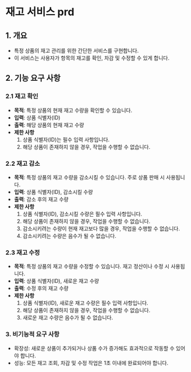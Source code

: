 # 재고 서비스 prd

## 1. 개요
- 특정 상품의 재고 관리를 위한 간단한 서비스를 구현합니다.
- 이 서비스는 사용자가 항목의 재고를 확인, 차감 및 수정할 수 있게 합니다.

## 2. 기능 요구 사항

### 2.1 재고 확인

- **목적**: 특정 상품의 현재 재고 수량을 확인할 수 있습니다.
- **입력**: 상품 식별자(ID)
- **출력**: 해당 상품의 현재 재고 수량
- **제한 사항**
    1. 상품 식별자(ID)는 필수 입력 사항입니다.
    2. 해당 상품이 존재하지 않을 경우, 작업을 수행할 수 없습니다.

### 2.2 재고 감소

- **목적**: 특정 상품의 재고 수량을 감소시킬 수 있습니다. 주로 상품 판매 시 사용됩니다.
- **입력**: 상품 식별자(ID), 감소시킬 수량
- **출력**: 감소 후의 재고 수량
- **제한 사항**
    1. 상품 식별자(ID), 감소시킬 수량은 필수 입력 사항입니다.
    2. 해당 상품이 존재하지 않을 경우, 작업을 수행할 수 없습니다.
    3. 감소시키려는 수량이 현재 재고보다 많을 경우, 작업을 수행할 수 없습니다.
    4. 감소시키려는 수량은 음수가 될 수 없습니다.

### 2.3 재고 수정

- **목적**: 특정 상품의 재고 수량을 수정할 수 있습니다. 재고 정산이나 수정 시 사용됩니다.
- **입력**: 상품 식별자(ID), 새로운 재고 수량
- **출력**: 수정 후의 재고 수량
- **제한 사항**
    1. 상품 식별자(ID), 새로운 재고 수량은 필수 입력 사항입니다.
    2. 해당 상품이 존재하지 않을 경우, 작업을 수행할 수 없습니다.
    3. 새로운 재고 수량은 음수가 될 수 없습니다.

### 3. 비기능적 요구 사항

- 확장성: 새로운 상품이 추가되거나 상품 수가 증가해도 효과적으로 작동할 수 있어야 합니다.
- 성능: 모든 재고 조회, 차감 및 수정 작업은 1초 이내에 완료되어야 합니다.
